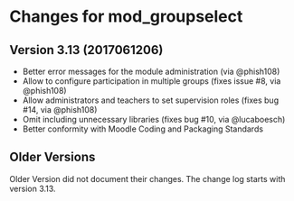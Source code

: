 # Changes for mod_groupselect

## Version 3.13 (2017061206)

*   Better error messages for the module administration (via @phish108)
*   Allow to configure participation in multiple groups (fixes issue #8, via @phish108)
*   Allow administrators and teachers to set supervision roles (fixes bug #14, via @phish108)
*   Omit including unnecessary libraries (fixes bug #10, via @lucaboesch)
*   Better conformity with Moodle Coding and Packaging Standards

## Older Versions

Older Version did not document their changes. The change log starts with
version 3.13.
